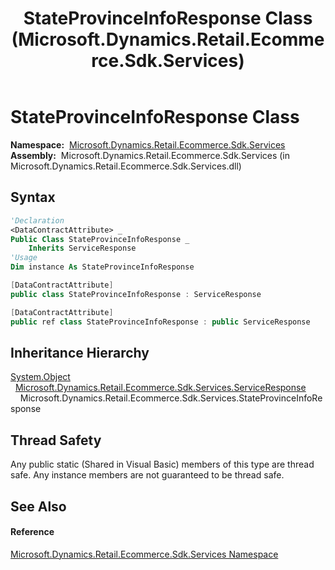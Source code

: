 ﻿---
title: StateProvinceInfoResponse Class (Microsoft.Dynamics.Retail.Ecommerce.Sdk.Services)
TOCTitle: StateProvinceInfoResponse Class
ms:assetid: T:Microsoft.Dynamics.Retail.Ecommerce.Sdk.Services.StateProvinceInfoResponse
ms:mtpsurl: https://technet.microsoft.com/en-us/library/microsoft.dynamics.retail.ecommerce.sdk.services.stateprovinceinforesponse(v=AX.60)
ms:contentKeyID: 65316607
ms.date: 05/18/2015
mtps_version: v=AX.60
f1_keywords:
- Microsoft.Dynamics.Retail.Ecommerce.Sdk.Services.StateProvinceInfoResponse
dev_langs:
- CSharp
- C++
- VB
---

# StateProvinceInfoResponse Class

**Namespace:**  [Microsoft.Dynamics.Retail.Ecommerce.Sdk.Services](microsoft-dynamics-retail-ecommerce-sdk-services-namespace.md)  
**Assembly:**  Microsoft.Dynamics.Retail.Ecommerce.Sdk.Services (in Microsoft.Dynamics.Retail.Ecommerce.Sdk.Services.dll)

## Syntax

``` vb
'Declaration
<DataContractAttribute> _
Public Class StateProvinceInfoResponse _
    Inherits ServiceResponse
'Usage
Dim instance As StateProvinceInfoResponse
```

``` csharp
[DataContractAttribute]
public class StateProvinceInfoResponse : ServiceResponse
```

``` c++
[DataContractAttribute]
public ref class StateProvinceInfoResponse : public ServiceResponse
```

## Inheritance Hierarchy

[System.Object](https://technet.microsoft.com/en-us/library/e5kfa45b\(v=ax.60\))  
  [Microsoft.Dynamics.Retail.Ecommerce.Sdk.Services.ServiceResponse](serviceresponse-class-microsoft-dynamics-retail-ecommerce-sdk-services.md)  
    Microsoft.Dynamics.Retail.Ecommerce.Sdk.Services.StateProvinceInfoResponse  

## Thread Safety

Any public static (Shared in Visual Basic) members of this type are thread safe. Any instance members are not guaranteed to be thread safe.

## See Also

#### Reference

[Microsoft.Dynamics.Retail.Ecommerce.Sdk.Services Namespace](microsoft-dynamics-retail-ecommerce-sdk-services-namespace.md)

